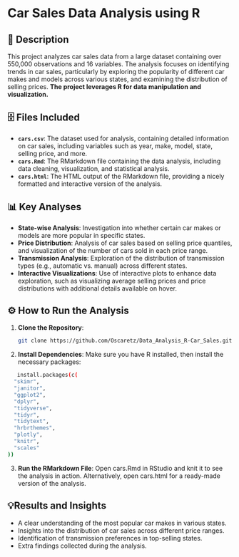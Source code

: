 # **Car Sales Data Analysis using R**

## 📄 Description
This project analyzes car sales data from a large dataset containing over 550,000 observations and 16 variables. The analysis focuses on identifying trends in car sales, particularly by exploring the popularity of different car makes and models across various states, and examining the distribution of selling prices. **The project leverages R for data manipulation and visualization.**

## 🗄️ Files Included
- **`cars.csv`**: The dataset used for analysis, containing detailed information on car sales, including variables such as year, make, model, state, selling price, and more.
- **`cars.Rmd`**: The RMarkdown file containing the data analysis, including data cleaning, visualization, and statistical analysis.
- **`cars.html`**: The HTML output of the RMarkdown file, providing a nicely formatted and interactive version of the analysis.

## 📊 Key Analyses
- **State-wise Analysis**: Investigation into whether certain car makes or models are more popular in specific states.
- **Price Distribution**: Analysis of car sales based on selling price quantiles, and visualization of the number of cars sold in each price range.
- **Transmission Analysis**: Exploration of the distribution of transmission types (e.g., automatic vs. manual) across different states.
- **Interactive Visualizations**: Use of interactive plots to enhance data exploration, such as visualizing average selling prices and price distributions with additional details available on hover.

## ⚙️ How to Run the Analysis
1. **Clone the Repository**: 
   ```sh
   git clone https://github.com/Oscaretz/Data_Analysis_R-Car_Sales.git
2. **Install Dependencies**: Make sure you have R installed, then install the necessary packages:
```sh
   install.packages(c(
  "skimr",
  "janitor",
  "ggplot2",
  "dplyr",
  "tidyverse",
  "tidyr",
  "tidytext",
  "hrbrthemes",
  "plotly",
  "knitr",
  "scales"
))
```
3. **Run the RMarkdown File**: Open cars.Rmd in RStudio and knit it to see the analysis in action. Alternatively, open cars.html for a ready-made version of the analysis.

## 💡Results and Insights

- A clear understanding of the most popular car makes in various states.
- Insights into the distribution of car sales across different price ranges.
- Identification of transmission preferences in top-selling states.
- Extra findings collected during the analysis.

